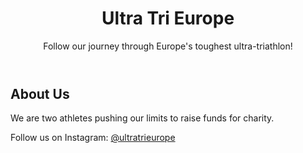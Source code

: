 
<!DOCTYPE html>
<html lang="en">
<head>
    <meta charset="UTF-8">
    <meta name="viewport" content="width=device-width, initial-scale=1.0">
    <link rel="stylesheet" href="style.css">
</head>
<body>
    <header>
        <h1>Ultra Tri Europe</h1>
        <p>Follow our journey through Europe's toughest ultra-triathlon!</p>
    </header>
    <section>
        <h2>About Us</h2>
        <p>We are two athletes pushing our limits to raise funds for charity.</p>
    </section>
    <footer>
        <p>Follow us on Instagram: <a href="https://instagram.com/ultratrieurope">@ultratrieurope</a></p>
    </footer>
</body>
</html>
